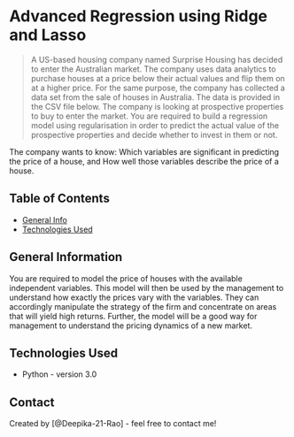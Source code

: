 # Advanced Regression using Ridge and Lasso
> A US-based housing company named Surprise Housing has decided to enter the Australian market. The company uses data analytics to purchase houses at a price below their actual values and flip them on at a higher price. For the same purpose, the company has collected a data set from the sale of houses in Australia. The data is provided in the CSV file below.
The company is looking at prospective properties to buy to enter the market. You are required to build a regression model using regularisation in order to predict the actual value of the prospective properties and decide whether to invest in them or not.

The company wants to know:
Which variables are significant in predicting the price of a house, and
How well those variables describe the price of a house.


## Table of Contents
* [General Info](#general-information)
* [Technologies Used](#technologies-used)

<!-- You can include any other section that is pertinent to your problem -->

## General Information

You are required to model the price of houses with the available independent variables. This model will then be used by the management to understand how exactly the prices vary with the variables. They can accordingly manipulate the strategy of the firm and concentrate on areas that will yield high returns. Further, the model will be a good way for management to understand the pricing dynamics of a new market.


<!-- You don't have to answer all the questions - just the ones relevant to your project. -->

<!-- You don't have to answer all the questions - just the ones relevant to your project. -->


## Technologies Used
- Python - version 3.0

<!-- As the libraries versions keep on changing, it is recommended to mention the version of library used in this project -->


## Contact
Created by [@Deepika-21-Rao] - feel free to contact me!


<!-- Optional -->
<!-- ## License -->
<!-- This project is open source and available under the [... License](). -->

<!-- You don't have to include all sections - just the one's relevant to your project -->
